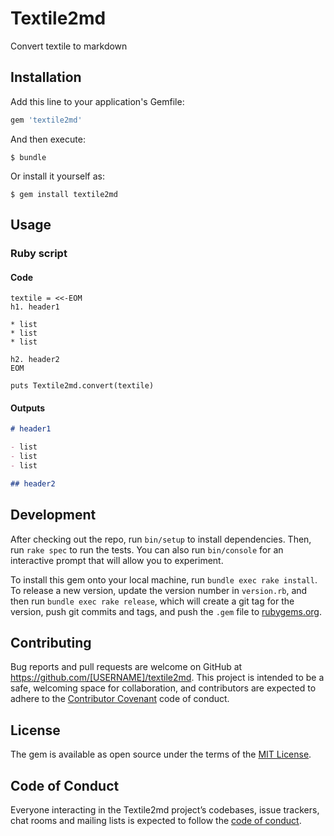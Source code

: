 # Textile2md

Convert textile to markdown

## Installation

Add this line to your application's Gemfile:

```ruby
gem 'textile2md'
```

And then execute:

    $ bundle

Or install it yourself as:

    $ gem install textile2md

## Usage

### Ruby script

#### Code

```
textile = <<-EOM
h1. header1

* list
* list
* list

h2. header2
EOM

puts Textile2md.convert(textile)
```

#### Outputs

```md
# header1

- list
- list
- list

## header2
```

## Development

After checking out the repo, run `bin/setup` to install dependencies. Then, run `rake spec` to run the tests. You can also run `bin/console` for an interactive prompt that will allow you to experiment.

To install this gem onto your local machine, run `bundle exec rake install`. To release a new version, update the version number in `version.rb`, and then run `bundle exec rake release`, which will create a git tag for the version, push git commits and tags, and push the `.gem` file to [rubygems.org](https://rubygems.org).

## Contributing

Bug reports and pull requests are welcome on GitHub at https://github.com/[USERNAME]/textile2md. This project is intended to be a safe, welcoming space for collaboration, and contributors are expected to adhere to the [Contributor Covenant](http://contributor-covenant.org) code of conduct.

## License

The gem is available as open source under the terms of the [MIT License](https://opensource.org/licenses/MIT).

## Code of Conduct

Everyone interacting in the Textile2md project’s codebases, issue trackers, chat rooms and mailing lists is expected to follow the [code of conduct](https://github.com/[USERNAME]/textile2md/blob/master/CODE_OF_CONDUCT.md).
